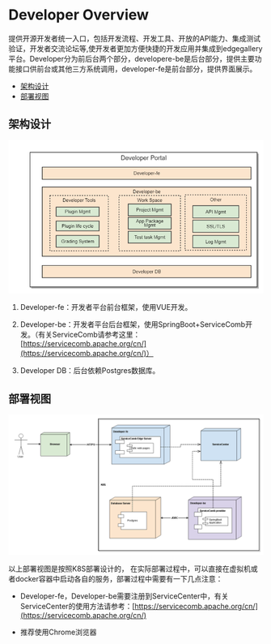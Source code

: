 Developer Overview
============


提供开源开发者统一入口，包括开发流程、开发工具、开放的API能力、集成测试验证，开发者交流论坛等,使开发者更加方便快捷的开发应用并集成到edgegallery平台。Developer分为前后台两个部分，developere-be是后台部分，提供主要功能接口供前台或其他三方系统调用，developer-fe是前台部分，提供界面展示。
*   [架构设计](#id-开发者平台（DeveloperPortal）-架构设计)
*   [部署视图](#id-开发者平台（DeveloperPortal）-部署视图)

架构设计
----

![输入图片说明](/uploads/images/2020/0709/150137_dd5a244e_5504908.png "架构设计.png")

1.  Developer-fe：开发者平台前台框架，使用VUE开发。
    
2.  Developer-be：开发者平台后台框架，使用SpringBoot+ServiceComb开发。（有关ServiceComb请参考这里：[https://servicecomb.apache.org/cn/](https://servicecomb.apache.org/cn/)）
    
3.  Developer DB：后台依赖Postgres数据库。
    

部署视图
----

![输入图片说明](/uploads/images/2020/0709/150201_343f1fd8_5504908.png "部署视图.png")

以上部署视图是按照K8S部署设计的， 在实际部署过程中，可以直接在虚拟机或者docker容器中启动各自的服务，部署过程中需要有一下几点注意：

*   Developer-fe，Developer-be需要注册到ServiceCenter中，有关ServiceCenter的使用方法请参考：[https://servicecomb.apache.org/cn/](https://servicecomb.apache.org/cn/)
    
*   推荐使用Chrome浏览器


